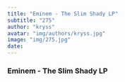 ```yaml
---
title: "Eminem - The Slim Shady LP"
subtitle: "275"
author: "kryss"
avatar: "img/authors/kryss.jpg"
image: "img/275.jpg"
date:
---
```


### Eminem - The Slim Shady LP
